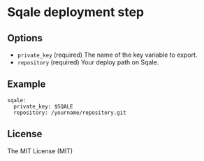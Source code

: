 # Sqale deployment step

## Options

* ``private_key``  (required) The name of the key variable to export.
* ``repository``  (required) Your deploy path on Sqale.

## Example

```
sqale:
  private_key: $SQALE
  repository: /yourname/repository.git
```

## License

The MIT License (MIT)
